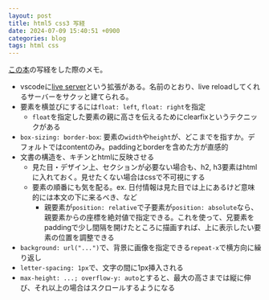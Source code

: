 ```yaml
---
layout: post
title: html5 css3 写経
date: 2024-07-09 15:40:51 +0900
categories: blog
tags: html css
---
```


[この本](https://www.amazon.co.jp/dp/B0176GNY26)の写経をした際のメモ。

- vscodeに[live server](https://marketplace.visualstudio.com/items?itemName=ritwickdey.LiveServer)という拡張がある。名前のとおり、live reloadしてくれるサーバーをサクッと建てられる。
- 要素を横並びにするには`float: left`, `float: right`を指定
  - `float`を指定した要素の親に高さを伝えるためにclearfixというテクニックがある
- `box-sizing: border-box`: 要素の`width`や`height`が、どこまでを指すか。デフォルトではcontentのみ。paddingとborderを含めた方が直感的
- 文書の構造を、キチンとhtmlに反映させる
  - 見た目・デザイン上、セクションが必要ない場合も、h2, h3要素はhtmlに入れておく。見せたくない場合はcssで不可視にする
  - 要素の順番にも気を配る。ex. 日付情報は見た目では上にあるけど意味的には本文の下に来るべき、など
    - 親要素が`position: relative`で子要素が`position: absolute`なら、親要素からの座標を絶対値で指定できる。これを使って、兄要素をpaddingで少し間隔を開けたところに描画すれば、上に表示したい要素の位置を調整できる
- `background: url("...")`で、背景に画像を指定できる`repeat-x`で横方向に繰り返し
- `letter-spacing: 1px`で、文字の間に1px挿入される
- `max-height: ...; overflow-y: auto`とすると、最大の高さまでは縦に伸び、それ以上の場合はスクロールするようになる
